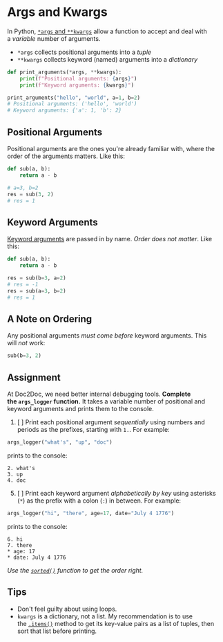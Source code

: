 # Args and Kwargs

In Python, [`*args` and `**kwargs`](https://book.pythontips.com/en/latest/args_and_kwargs.html) allow a function to accept and deal with a _variable_ number of arguments.

- `*args` collects positional arguments into a _tuple_
- `**kwargs` collects keyword (named) arguments into a _dictionary_

```py
def print_arguments(*args, **kwargs):
    print(f"Positional arguments: {args}")
    print(f"Keyword arguments: {kwargs}")

print_arguments("hello", "world", a=1, b=2)
# Positional arguments: ('hello', 'world')
# Keyword arguments: {'a': 1, 'b': 2}
```

## Positional Arguments

Positional arguments are the ones you're already familiar with, where the order of the arguments matters. Like this:

```py
def sub(a, b):
    return a - b

# a=3, b=2
res = sub(3, 2)
# res = 1
```
## Keyword Arguments

[Keyword arguments](https://docs.python.org/3/tutorial/controlflow.html#keyword-arguments) are passed in by name. _Order does not matter_. Like this:

```py
def sub(a, b):
    return a - b

res = sub(b=3, a=2)
# res = -1
res = sub(a=3, b=2)
# res = 1
```
## A Note on Ordering

Any positional arguments _must come before_ keyword arguments. This will _not_ work:

```py
sub(b=3, 2)
```

## Assignment

At Doc2Doc, we need better internal debugging tools. **Complete the `args_logger` function.** It takes a variable number of positional and keyword arguments and prints them to the console.

1. [ ] Print each positional argument _sequentially_ using numbers and periods as the prefixes, starting with `1.`. For example:

```py
args_logger("what's", "up", "doc")
```

prints to the console:

```
2. what's
3. up
4. doc
```

5. [ ] Print each keyword argument _alphabetically by key_ using asterisks (`*`) as the prefix with a colon (`:`) in between. For example:

```py
args_logger("hi", "there", age=17, date="July 4 1776")
```

prints to the console:

```
6. hi
7. there
* age: 17
* date: July 4 1776
```

_Use the [`sorted()`](https://docs.python.org/3/library/functions.html#sorted) function to get the order right._

## Tips

- Don't feel guilty about using loops.
- `kwargs` is a dictionary, not a list. My recommendation is to use the [`.items()`](https://docs.python.org/3/library/stdtypes.html#dict.items) method to get its key-value pairs as a list of tuples, then sort that list before printing.